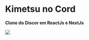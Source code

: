 # Kimetsu no Cord

**Clone do Discor em ReactJs e NextJs**
 
<img src="https://i.ibb.co/X3rxNYk/imagem-2022-02-15-003914.png">
